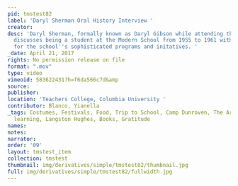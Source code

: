 ```yaml
---
pid: tmstest82
label: 'Daryl Sherman Oral History Interview '
creator:
desc: 'Daryl Sherman, formally known as Daryl Gibson while attending the Modern School,
  discusses being a student at the Modern School from 1955 to 1961 with great admiration
  for the school''s sophisticated programs and initatives. '
_date: April 21, 2017
rights: No permission release on file
format: ".mov"
type: video
vimeoid: 583622431?h=f6da566c7d&amp
source:
publisher:
location: 'Teachers College, Columbia University '
contributor: Blanco, Yianella
_tags: Costumes, Festivals, Food, Trip to School, Camp Dunroven, The Arts, Multicultural
  learning, Langston Hughes, Books, Gratitude
names:
notes:
narrator:
order: '09'
layout: tmstest_item
collection: tmstest
thumbnail: img/derivatives/simple/tmstest82/thumbnail.jpg
full: img/derivatives/simple/tmstest82/fullwidth.jpg
---
```

